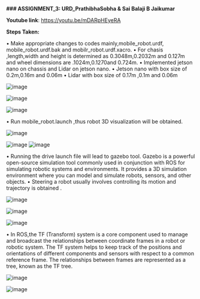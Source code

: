 **### ASSIGNMENT_3:  URD_PrathibhaSobha & Sai Balaji B Jaikumar**

**Youtube link**: https://youtu.be/mDARpHEyeRA

  **Steps Taken:**

•	Make appropriate changes to codes mainly,mobile_robot.urdf, mobile_robot.urdf.bak and mobilr_robot.urdf.xacro.
•	For chasis ,length,width and height  is determined as 0.3048m,0.2032m and 0.127m and wheel dimensions are .1024m,0.1270and 
            0.724m.
•	Implemented jetson nano on chassis and Lidar on jetson nano.
•	Jetson nano with box size of 0.2m,0.16m and 0.06m
•	Lidar with box size of 0.17m ,0.1m and 0.06m

![image](https://github.com/prathibhasobha/ECG711-Assignments/assets/124483075/ed6f5b19-d845-4c99-a99d-27f50278bc63)

![image](https://github.com/prathibhasobha/ECG711-Assignments/assets/124483075/aef89a8c-06a9-47fb-b56f-508e28f7fb82)

![image](https://github.com/prathibhasobha/ECG711-Assignments/assets/124483075/94f474b5-ec94-4bf4-a06d-c3f48bdb85bb)

•	Run mobile_robot.launch ,thus robot 3D visualization will be obtained.

![image](https://github.com/prathibhasobha/ECG711-Assignments/assets/124483075/69c8addf-bcb5-43a7-8102-83ac97e1fd50)

![image](https://github.com/prathibhasobha/ECG711-Assignments/assets/124483075/7c5066b5-95ef-4ef3-934e-2dec8a4b6401)
![image](https://github.com/prathibhasobha/ECG711-Assignments/assets/124483075/a9f780dc-69ac-4541-95db-fe6ea61d1f60)

•	Running the drive launch file will lead to gazebo tool. Gazebo is a powerful open-source simulation tool commonly used in conjunction with ROS for simulating robotic systems and environments. It provides a 3D 
            simulation environment where you can model and simulate robots, sensors, and other objects.
•	Steering a robot usually involves controlling its motion and trajectory is obtained .

![image](https://github.com/prathibhasobha/ECG711-Assignments/assets/124483075/81da9364-d96a-4fdf-98b1-90c9c4c0bed1)

![image](https://github.com/prathibhasobha/ECG711-Assignments/assets/124483075/5ac9850b-f9e6-47aa-9d23-8f5bb30ef55f)

![image](https://github.com/prathibhasobha/ECG711-Assignments/assets/124483075/d8bf57ae-61f0-4ad4-8186-5aa89e112b2f)

•	In ROS,the TF (Transform) system is a core component used to manage and broadcast the relationships between coordinate frames in a robot or robotic system. The TF system helps to keep track of the positions 
            and orientations of different components and sensors with respect to a common reference frame. The relationships between frames are represented as a tree, known as the TF tree.

![image](https://github.com/prathibhasobha/ECG711-Assignments/assets/124483075/ce1d77e5-8d3a-4031-96f0-0f37fd972880)

![image](https://github.com/prathibhasobha/ECG711-Assignments/assets/124483075/dbcc2cf1-6d9a-4186-a9f9-3482f91c4427)



















